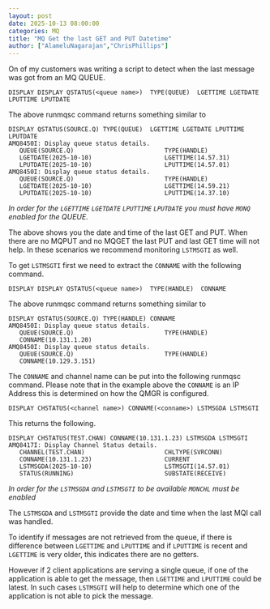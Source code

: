 ```yaml
---
layout: post
date: 2025-10-13 08:00:00
categories: MQ
title: "MQ Get the last GET and PUT Datetime"
author: ["AlameluNagarajan","ChrisPhillips"]
---
```


On of my customers was writing a script to detect when the last message was got from an MQ QUEUE. 

<!--more-->

```
DISPLAY DISPLAY QSTATUS(<queue name>)  TYPE(QUEUE)  LGETTIME LGETDATE LPUTTIME LPUTDATE 
```

The above runmqsc command  returns something similar to

```
DISPLAY QSTATUS(SOURCE.Q) TYPE(QUEUE)  LGETTIME LGETDATE LPUTTIME LPUTDATE 
AMQ8450I: Display queue status details.
   QUEUE(SOURCE.Q)                         TYPE(HANDLE)
   LGETDATE(2025-10-10)                    LGETTIME(14.57.31)
   LPUTDATE(2025-10-10)                    LPUTTIME(14.57.01)                
AMQ8450I: Display queue status details.
   QUEUE(SOURCE.Q)                         TYPE(HANDLE)
   LGETDATE(2025-10-10)                    LGETTIME(14.59.21)
   LPUTDATE(2025-10-10)                    LPUTTIME(14.37.10) 
```
*In order for the `LGETTIME` `LGETDATE` `LPUTTIME` `LPUTDATE` you must have `MONQ` enabled for the QUEUE.*

The above shows you the date and time of the last GET and PUT. When there are no MQPUT and no MQGET the last PUT and last GET time will not help. In these scenarios we recommend monitoring `LSTMSGTI` as well.


To get  `LSTMSGTI` first we need to extract the `CONNAME` with the following command.
```
DISPLAY DISPLAY QSTATUS(<queue name>)  TYPE(HANDLE)  CONNAME
```


The above runmqsc command  returns something similar to

```
DISPLAY QSTATUS(SOURCE.Q) TYPE(HANDLE) CONNAME
AMQ8450I: Display queue status details.
   QUEUE(SOURCE.Q)                         TYPE(HANDLE)
   CONNAME(10.131.1.20)                
AMQ8450I: Display queue status details.
   QUEUE(SOURCE.Q)                         TYPE(HANDLE)
   CONNAME(10.129.3.151)  
```


The `CONNAME` and channel name can  be put into the following runmqsc command. Please note that in the example above the `CONNAME` is an IP Address this is determined on how the QMGR is configured.

```
DISPLAY CHSTATUS(<channel name>) CONNAME(<conname>) LSTMSGDA LSTMSGTI
```

This returns the following.

```
DISPLAY CHSTATUS(TEST.CHAN) CONNAME(10.131.1.23) LSTMSGDA LSTMSGTI
AMQ8417I: Display Channel Status details.
   CHANNEL(TEST.CHAN)                      CHLTYPE(SVRCONN)
   CONNAME(10.131.1.23)                    CURRENT
   LSTMSGDA(2025-10-10)                    LSTMSGTI(14.57.01)
   STATUS(RUNNING)                         SUBSTATE(RECEIVE)
```

*In order for the `LSTMSGDA` and `LSTMSGTI` to be available  `MONCHL` must be enabled*

The `LSTMSGDA` and `LSTMSGTI` provide the date and time when the last MQI call was handled.

To identify if messages are not retrieved from the queue, if there is difference between `LGETTIME` and `LPUTTIME` and if `LPUTTIME` is recent and `LGETTIME` is very older, this indicates there are no getters.
 
However if 2 client applications are serving a single queue, if one of the application is able to get the message, then `LGETTIME` and `LPUTTIME` could be latest. In such cases `LSTMSGTI` will help to determine which one of the application is not able to pick the message.
